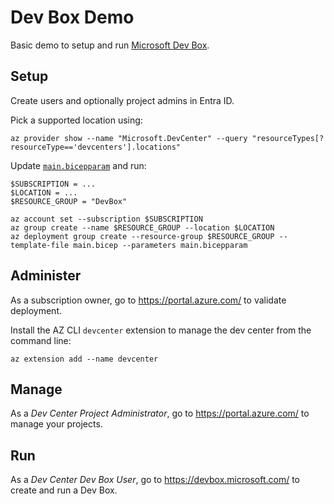 # Dev Box Demo

Basic demo to setup and run [Microsoft Dev Box](https://azure.microsoft.com/en-us/products/dev-box/).

## Setup

Create users and optionally project admins in Entra ID.

Pick a supported location using:

```pwsh
az provider show --name "Microsoft.DevCenter" --query "resourceTypes[?resourceType=='devcenters'].locations"
```

Update [`main.bicepparam`](./main.bicepparam) and run:

```pwsh
$SUBSCRIPTION = ...
$LOCATION = ...
$RESOURCE_GROUP = "DevBox"

az account set --subscription $SUBSCRIPTION
az group create --name $RESOURCE_GROUP --location $LOCATION
az deployment group create --resource-group $RESOURCE_GROUP --template-file main.bicep --parameters main.bicepparam
```

## Administer

As a subscription owner, go to <https://portal.azure.com/> to validate deployment.

Install the AZ CLI `devcenter` extension to manage the dev center from the command line:

```pwsh
az extension add --name devcenter
```

## Manage

As a *Dev Center Project Administrator*, go to <https://portal.azure.com/> to manage your projects.

## Run

As a *Dev Center Dev Box User*, go to <https://devbox.microsoft.com/> to create and run a Dev Box.
